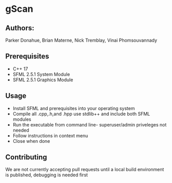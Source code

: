 # gScan
## Authors: 
Parker Donahue, Brian Materne, Nick Tremblay, Vinai Phomsouvannady

## Prerequisites
- C++ 17 
- SFML 2.5.1 System Module
- SFML 2.5.1 Graphics Module

## Usage
- Install SFML and prerequisites into your operating system
- Compile all .cpp,.h,and .hpp use stdlib++ and include both SFML modules 
- Run the executable from command line- superuser/admin priveleges not needed
- Follow instructions in context menu 
- Close when done 

## Contributing 
We are not currently accepting pull requests until a local build environment is published, debugging is needed first 

